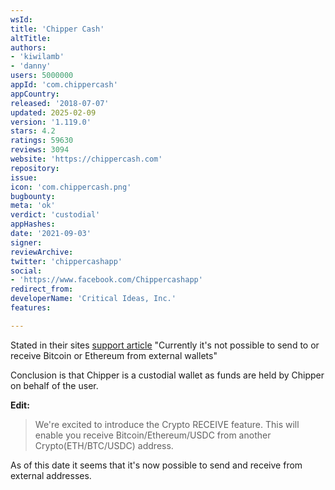 ```yaml
---
wsId: 
title: 'Chipper Cash'
altTitle: 
authors:
- 'kiwilamb'
- 'danny'
users: 5000000
appId: 'com.chippercash'
appCountry: 
released: '2018-07-07'
updated: 2025-02-09
version: '1.119.0'
stars: 4.2
ratings: 59630
reviews: 3094
website: 'https://chippercash.com'
repository: 
issue: 
icon: 'com.chippercash.png'
bugbounty: 
meta: 'ok'
verdict: 'custodial'
appHashes: 
date: '2021-09-03'
signer: 
reviewArchive: 
twitter: 'chippercashapp'
social:
- 'https://www.facebook.com/Chippercashapp'
redirect_from: 
developerName: 'Critical Ideas, Inc.'
features: 

---
```


Stated in their sites [support article](https://support.chippercash.com/en/articles/4750740-how-to-buy-sell-cryptocurrency-on-chipper-cash) 
"Currently it's not possible to send to or receive Bitcoin or Ethereum from external wallets"

Conclusion is that Chipper is a custodial wallet as funds are held by Chipper on behalf of the user.

**Edit:** 

> We're excited to introduce the Crypto RECEIVE feature. This will enable you receive Bitcoin/Ethereum/USDC from another Crypto(ETH/BTC/USDC) address.

As of this date it seems that it's now possible to send and receive from external addresses.
